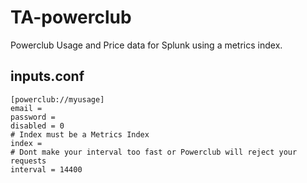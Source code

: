 # TA-powerclub
Powerclub Usage and Price data for Splunk using a metrics index.

## inputs.conf
    [powerclub://myusage]
    email = 
    password = 
    disabled = 0
    # Index must be a Metrics Index
    index = 
    # Dont make your interval too fast or Powerclub will reject your requests
    interval = 14400
